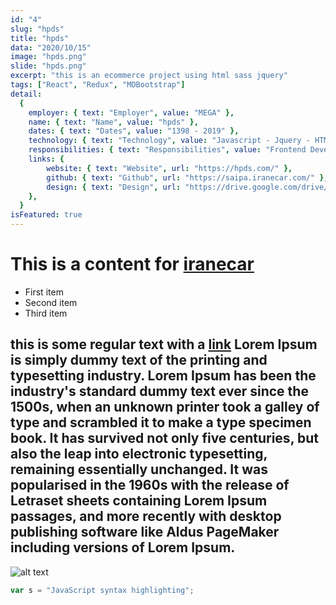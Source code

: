 ```yaml
---
id: "4"
slug: "hpds"
title: "hpds"
data: "2020/10/15"
image: "hpds.png"
slide: "hpds.png"
excerpt: "this is an ecommerce project using html sass jquery"
tags: ["React", "Redux", "MDBootstrap"]
detail:
  {
    employer: { text: "Employer", value: "MEGA" },
    name: { text: "Name", value: "hpds" },
    dates: { text: "Dates", value: "1398 - 2019" },
    technology: { text: "Technology", value: "Javascript - Jquery - HTML5 - Css3/Sass" },
    responsibilities: { text: "Responsibilities", value: "Frontend Developer - UI/UX Designer" },
    links: {
        website: { text: "Website", url: "https://hpds.com/" },
        github: { text: "Github", url: "https://saipa.iranecar.com/" },
        design: { text: "Design", url: "https://drive.google.com/drive/folders/1b4C9NJr1entFB_nf6AxxbHPGJ7gVPYVW?usp=sharing"}
    },
  }
isFeatured: true
---
```


# This is a content for [iranecar](https://hpds.com)

- First item
- Second item
- Third item

## this is some regular text with a [link](https://hpds.com) Lorem Ipsum is simply dummy text of the printing and typesetting industry. Lorem Ipsum has been the industry's standard dummy text ever since the 1500s, when an unknown printer took a galley of type and scrambled it to make a type specimen book. It has survived not only five centuries, but also the leap into electronic typesetting, remaining essentially unchanged. It was popularised in the 1960s with the release of Letraset sheets containing Lorem Ipsum passages, and more recently with desktop publishing software like Aldus PageMaker including versions of Lorem Ipsum.

![alt text](hpds.jpg)

```javascript
var s = "JavaScript syntax highlighting";
```
